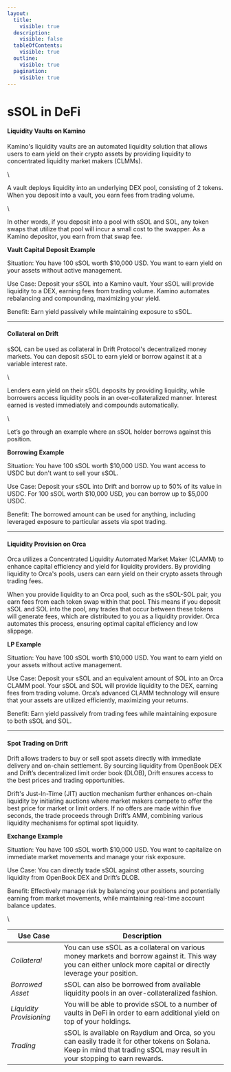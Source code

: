 ```yaml
---
layout:
  title:
    visible: true
  description:
    visible: false
  tableOfContents:
    visible: true
  outline:
    visible: true
  pagination:
    visible: true
---
```


# sSOL in DeFi

#### Liquidity Vaults on Kamino

Kamino's liquidity vaults are an automated liquidity solution that allows users to earn yield on their crypto assets by providing liquidity to concentrated liquidity market makers (CLMMs).

\


A vault deploys liquidity into an underlying DEX pool, consisting of 2 tokens. When you deposit into a vault, you earn fees from trading volume.&#x20;

\


In other words, if you deposit into a pool with sSOL and SOL, any token swaps that utilize that pool will incur a small cost to the swapper. As a Kamino depositor, you earn from that swap fee.

**Vault Capital Deposit Example**

Situation: You have 100 sSOL worth $10,000 USD. You want to earn yield on your assets without active management.

Use Case: Deposit your sSOL into a Kamino vault. Your sSOL will provide liquidity to a DEX, earning fees from trading volume. Kamino automates rebalancing and compounding, maximizing your yield.

Benefit: Earn yield passively while maintaining exposure to sSOL.

***

#### Collateral on Drift&#x20;

sSOL can be used as collateral in Drift Protocol's decentralized money markets. You can deposit sSOL to earn yield or borrow against it at a variable interest rate.

\


Lenders earn yield on their sSOL deposits by providing liquidity, while borrowers access liquidity pools in an over-collateralized manner. Interest earned is vested immediately and compounds automatically.

\


Let’s go through an example where an sSOL holder borrows against this position.&#x20;

**Borrowing Example**

Situation: You have 100 sSOL worth $10,000 USD. You want access to USDC but don't want to sell your sSOL.

Use Case: Deposit your sSOL into Drift and borrow up to 50% of its value in USDC. For 100 sSOL worth $10,000 USD, you can borrow up to $5,000 USDC.

Benefit: The borrowed amount can be used for anything, including leveraged exposure to particular assets via spot trading.

***

#### Liquidity Provision on Orca

Orca utilizes a Concentrated Liquidity Automated Market Maker (CLAMM) to enhance capital efficiency and yield for liquidity providers. By providing liquidity to Orca's pools, users can earn yield on their crypto assets through trading fees.

When you provide liquidity to an Orca pool, such as the sSOL-SOL pair, you earn fees from each token swap within that pool. This means if you deposit sSOL and SOL into the pool, any trades that occur between these tokens will generate fees, which are distributed to you as a liquidity provider. Orca automates this process, ensuring optimal capital efficiency and low slippage.

**LP Example**

Situation: You have 100 sSOL worth $10,000 USD. You want to earn yield on your assets without active management.

Use Case: Deposit your sSOL and an equivalent amount of SOL into an Orca CLAMM pool. Your sSOL and SOL will provide liquidity to the DEX, earning fees from trading volume. Orca’s advanced CLAMM technology will ensure that your assets are utilized efficiently, maximizing your returns.

Benefit: Earn yield passively from trading fees while maintaining exposure to both sSOL and SOL.

***

#### Spot Trading on Drift&#x20;

Drift allows traders to buy or sell spot assets directly with immediate delivery and on-chain settlement. By sourcing liquidity from OpenBook DEX and Drift’s decentralized limit order book (DLOB), Drift ensures access to the best prices and trading opportunities.&#x20;

Drift's Just-In-Time (JIT) auction mechanism further enhances on-chain liquidity by initiating auctions where market makers compete to offer the best price for market or limit orders. If no offers are made within five seconds, the trade proceeds through Drift’s AMM, combining various liquidity mechanisms for optimal spot liquidity.

**Exchange Example**

Situation: You have 100 sSOL worth $10,000 USD. You want to capitalize on immediate market movements and manage your risk exposure.

Use Case: You can directly trade sSOL against other assets, sourcing liquidity from OpenBook DEX and Drift’s DLOB.&#x20;

Benefit: Effectively manage risk by balancing your positions and potentially earning from market movements, while maintaining real-time account balance updates.

\


| **Use Case**              | **Description**                                                                                                                                                            |
| ------------------------- | -------------------------------------------------------------------------------------------------------------------------------------------------------------------------- |
| _Collateral_              | You can use sSOL as a collateral on various money markets and borrow against it. This way you can either unlock more capital or directly leverage your position.           |
| _Borrowed Asset_          | sSOL can also be borrowed from available liquidity pools in an over-collateralized fashion.                                                                                |
| _Liquidity Provisioning_  | You will be able to provide sSOL to a number of vaults in DeFi in order to earn additional yield on top of your holdings.                                                  |
| _Trading_                 | sSOL is available on Raydium and Orca, so you can easily trade it for other tokens on Solana. Keep in mind that trading sSOL may result in your stopping to earn rewards.  |
